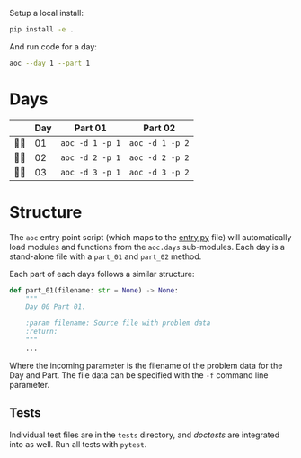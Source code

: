 
Setup a local install:

```bash
pip install -e . 
```

And run code for a day:

```bash
aoc --day 1 --part 1
```

# Days

|      | Day | Part 01         | Part 02         |
|------|-----|-----------------|-----------------|
| 🌟🌟 | 01  | `aoc -d 1 -p 1` | `aoc -d 1 -p 2` |
| 🌟🌟 | 02  | `aoc -d 2 -p 1` | `aoc -d 2 -p 2` |
| 🌟🌟 | 03  | `aoc -d 3 -p 1` | `aoc -d 3 -p 2` |


# Structure

The `aoc` entry point script (which maps to the [entry.py](aoc/entry.py) file) will
automatically load modules and functions from the `aoc.days` sub-modules. Each day
is a stand-alone file with a `part_01` and `part_02` method.

Each part of each days follows a similar structure:

```python
def part_01(filename: str = None) -> None:
    """
    Day 00 Part 01.

    :param filename: Source file with problem data
    :return:
    """
    ...
```

Where the incoming parameter is the filename of the problem data for the
Day and Part. The file data can be specified with the `-f` command line
parameter.

## Tests

Individual test files are in the `tests` directory, and _doctests_ are integrated
into as well. Run all tests with `pytest`.



